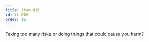 ```yaml
---
title: item 016
id: it-016
order: 16
---
```

Taking too many risks or doing things that could cause you harm?